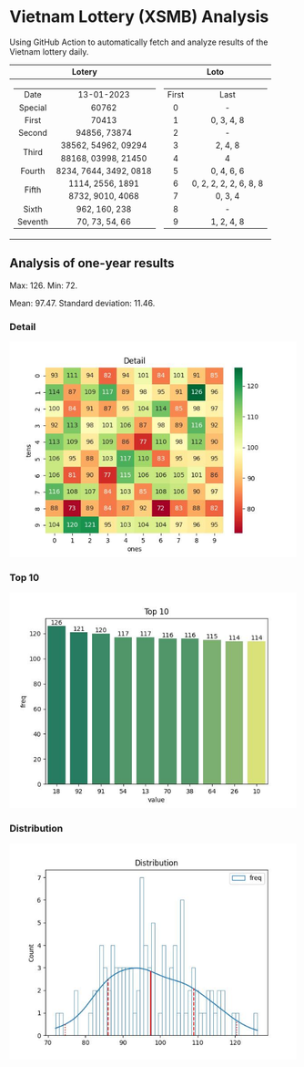 # Vietnam Lottery (XSMB) Analysis

Using GitHub Action to automatically fetch and analyze results of the Vietnam lottery daily.

| Lotery      | Loto |
| :-----------: | :-----------: |
| <table><tr><td>Date</td><td>13-01-2023</td></tr><tr><td>Special</td><td>60762</td></tr><tr><td>First</td><td>70413</td></tr><tr><td>Second</td><td>94856, 73874</td></tr><tr><td rowspan="2">Third</td><td>38562, 54962, 09294</td></tr><tr><td>88168, 03998, 21450</td></tr><tr><td>Fourth</td><td>8234, 7644, 3492, 0818</td></tr><tr><td rowspan="2">Fifth</td><td>1114, 2556, 1891</td></tr><tr><td>8732, 9010, 4068</td></tr><tr><td>Sixth</td><td>962, 160, 238</td></tr><tr><td>Seventh</td><td>70, 73, 54, 66</td></tr></table> | <table><tr><td>First</td><td>Last</td></tr><tr><td>0</td><td>-</td></tr><tr><td>1</td><td>0, 3, 4, 8</td></tr><tr><td>2</td><td>-</td></tr><tr><td>3</td><td>2, 4, 8</td></tr><tr><td>4</td><td>4</td></tr><tr><td>5</td><td>0, 4, 6, 6</td></tr><tr><td>6</td><td>0, 2, 2, 2, 2, 6, 8, 8</td></tr><tr><td>7</td><td>0, 3, 4</td></tr><tr><td>8</td><td>-</td></tr><tr><td>9</td><td>1, 2, 4, 8</td></tr></table> |

<h2>Analysis of one-year results</h2>

Max: 126. Min: 72.

Mean: 97.47. Standard deviation: 11.46.

<h3>Detail</h3>

![Detail](images/heatmap.jpg)

<h3>Top 10</h3>

![Top 10](images/top-10.jpg)

<h3>Distribution</h3>

![Distribution](images/distribution.jpg)